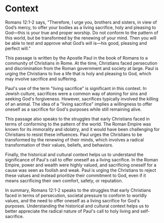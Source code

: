 # Context

Romans 12:1-2 says, "Therefore, I urge you, brothers and sisters, in view of God’s mercy, to offer your bodies as a living sacrifice, holy and pleasing to God—this is your true and proper worship. Do not conform to the pattern of this world, but be transformed by the renewing of your mind. Then you will be able to test and approve what God’s will is—his good, pleasing and perfect will."

This passage is written by the Apostle Paul in the book of Romans to a community of Christians in Rome. At the time, Christians faced persecution and discrimination from the Roman government and society at large. Paul is urging the Christians to live a life that is holy and pleasing to God, which may involve sacrifice and suffering.

Paul's use of the term "living sacrifice" is significant in this context. In Jewish culture, sacrifices were a common way of atoning for sins and seeking God's forgiveness. However, sacrifices typically involved the killing of an animal. The idea of a "living sacrifice" implies a willingness to offer oneself as a sacrifice for God's purposes while still remaining alive.

This passage also speaks to the struggles that early Christians faced in terms of conforming to the pattern of the world. The Roman Empire was known for its immorality and idolatry, and it would have been challenging for Christians to resist these influences. Paul urges the Christians to be transformed by the renewing of their minds, which involves a radical transformation of their values, beliefs, and behaviors.

Finally, the historical and cultural context helps us to understand the significance of Paul's call to offer oneself as a living sacrifice. In the Roman Empire, power and wealth were highly valued, and sacrificing oneself for a cause was seen as foolish and weak. Paul is urging the Christians to reject these values and instead prioritize their commitment to God, even if it means sacrificing their own comfort, safety, or reputation.

In summary, Romans 12:1-2 speaks to the struggles that early Christians faced in terms of persecution, societal pressure to conform to worldly values, and the need to offer oneself as a living sacrifice for God's purposes. Understanding the historical and cultural context helps us to better appreciate the radical nature of Paul's call to holy living and self-sacrifice.